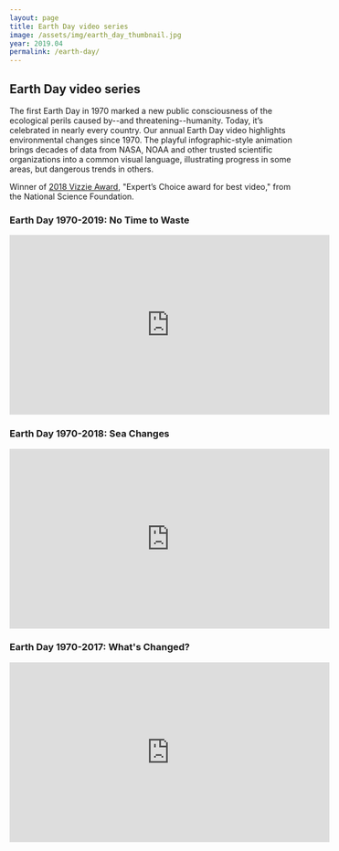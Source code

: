 ```yaml
---
layout: page
title: Earth Day video series
image: /assets/img/earth_day_thumbnail.jpg
year: 2019.04
permalink: /earth-day/
---
```


## Earth Day video series

The first Earth Day in 1970 marked a new public consciousness of the ecological perils caused by--and threatening--humanity. Today, it’s celebrated in nearly every country. Our annual Earth Day video highlights environmental changes since 1970. The playful infographic-style animation brings decades of data from NASA, NOAA and other trusted scientific organizations into a common visual language, illustrating progress in some areas, but dangerous trends in others.

Winner of [2018 Vizzie Award](https://www.popsci.com/vizzies-winners-2018/), "Expert’s Choice award for best video," from the National Science Foundation.

### Earth Day 1970-2019: No Time to Waste

<iframe width="560" height="315" src="https://www.youtube.com/embed/J3PqaeE8RVo" frameborder="0" allow="accelerometer; autoplay; encrypted-media; gyroscope; picture-in-picture" allowfullscreen></iframe>

### Earth Day 1970-2018: Sea Changes

<iframe width="560" height="315" src="https://www.youtube.com/embed/k1a622tjkeo" frameborder="0" allow="accelerometer; autoplay; encrypted-media; gyroscope; picture-in-picture" allowfullscreen></iframe>

### Earth Day 1970-2017: What's Changed?

<iframe width="560" height="315" src="https://www.youtube.com/embed/xClCgciaSYM" frameborder="0" allow="accelerometer; autoplay; encrypted-media; gyroscope; picture-in-picture" allowfullscreen></iframe>
